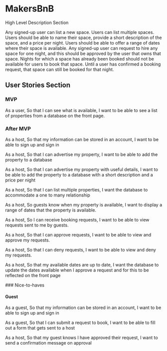 # MakersBnB

High Level Description Section

Any signed-up user can list a new space.
Users can list multiple spaces.
Users should be able to name their space, provide a short description of the space, and a price per night.
Users should be able to offer a range of dates where their space is available.
Any signed-up user can request to hire any space for one night, and this should be approved by the user that owns that space.
Nights for which a space has already been booked should not be available for users to book that space.
Until a user has confirmed a booking request, that space can still be booked for that night.



## User Stories Section


### MVP

As a user,
So that I can see what is available,
I want to be able to see a list of properties from a database on the front page.

### After MVP

As a host,
So that my information can be stored in an account,
I want to be able to sign up and sign in

As a host,
So that I can advertise my property,
I want to be able to add the property to a database

As a host,
So that I can advertise my property with useful details,
I want to be able to add the property to a database with a short description and a price per night

As a host,
So that I can list multiple properties,
I want the database to accommodate a one to many relationship

As a host,
So guests know when my property is available,
I want to display a range of dates that the property is available.

As a host,
So I can receive booking requests,
I want to be able to view requests sent to me by guests.

As a host,
So that I can approve requests,
I want to be able to view and approve my requests.

As a host,
So that I can deny requests,
I want to be able to view and deny my requests.

As a host,
So that my available dates are up to date,
I want the database to update the dates available when I approve a request and for this to be reflected on the front page



### Nice-to-haves


#### Guest

As a guest,
So that my information can be stored in an account,
I want to be able to sign up and sign in

As a guest,
So that I can submit a request to book,
I want to be able to fill out a form that gets sent to a host

As a host,
So that my guest knows I have approved their request,
I want to send a confirmation message on approval
